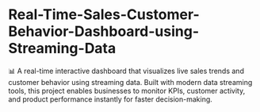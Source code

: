 # Real-Time-Sales-Customer-Behavior-Dashboard-using-Streaming-Data
📊  A real-time interactive dashboard that visualizes live sales trends and customer behavior using streaming data. Built with modern data streaming tools, this project enables businesses to monitor KPIs, customer activity, and product performance instantly for faster decision-making. 
